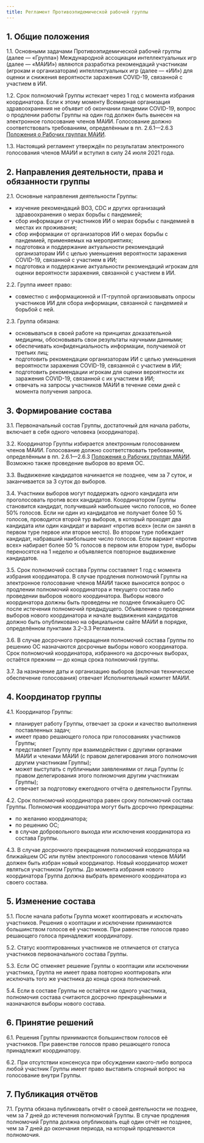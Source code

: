 ```yaml
---
title: Регламент Противоэпидемической рабочей группы 
---
```


## 1. Общие положения

1.1. Основными задачами Противоэпидемической рабочей группы (далее — «Группа») Международной ассоциации интеллектуальных игр (далее — «МАИИ») являются разработка рекомендаций участникам (игрокам и организаторам) интеллектуальных игр (далее — «ИИ») для оценки и снижения вероятности заражения COVID-19, связанной с участием в ИИ.

1.2. Срок полномочий Группы истекает через 1 год с момента избрания координатора. Если к этому моменту Всемирная организация здравоохранения не объявит об окончании пандемии COVID-19, вопрос о продлении работы Группы на один год должен быть вынесен на электронное голосование членов МАИИ. Голосование должно соответствовать требованиям, определённым в пп. 2.6.1—2.6.3 [Положения о Рабочих группах МАИИ](https://www.chgk.info/docs/2021-07-04-polozhenie-o-rabochih-gruppah-maii/).

1.3. Настоящий регламент утверждён по результатам электронного голосования членов МАИИ и вступил в силу 24 июля 2021 года.

## 2. Направления деятельности, права и обязанности группы

2.1. Основные направления деятельности Группы:
- изучение рекомендаций ВОЗ, CDC и других организаций здравоохранения о мерах борьбы с пандемией;
- сбор информации от участников ИИ о мерах борьбы с пандемией в местах их проживания;
- сбор информации от организаторов ИИ о мерах борьбы с пандемией, применяемых на мероприятиях;
- подготовка и поддержание актуальности рекомендаций организаторам ИИ с целью уменьшения вероятности заражения COVID-19, связанной с участием в ИИ;
- подготовка и поддержание актуальности рекомендаций игрокам для оценки вероятности заражения, связанной с участием в ИИ.

2.2. Группа имеет право:
- совместно с информационной и IT-группой организовывать опросы участников ИИ для сбора информации, связанной с пандемией и борьбой с ней.

2.3. Группа обязана:
- основываться в своей работе на принципах доказательной медицины, обосновывать свои результаты научными данными;
- обеспечивать конфиденциальность информации, получаемой от третьих лиц;
- подготовить рекомендации организаторам ИИ с целью уменьшения вероятности заражения COVID-19, связанной с участием в ИИ;
- подготовить рекомендации игрокам для оценки вероятности их заражения COVID-19, связанной с их участием в ИИ;
- отвечать на запросы участников МАИИ в течение семи дней с момента получения запроса.

## 3. Формирование состава

3.1. Первоначальный состав Группы, достаточный для начала работы, включает в себя одного человека (координатора).

3.2. Координатор Группы избирается электронным голосованием членов МАИИ. Голосование должно соответствовать требованиям, определённым в пп. 2.6.1—2.6.3 [Положения о Рабочих группах МАИИ](https://www.chgk.info/docs/2021-07-04-polozhenie-o-rabochih-gruppah-maii/). Возможно также проведение выборов во время ОС.

3.3. Выдвижение кандидатов начинается не позднее, чем за 7 суток, и заканчивается за 3 суток до выборов.

3.4. Участники выборов могут поддержать одного кандидата или проголосовать против всех кандидатов. Координатором Группы становится кандидат, получивший наибольшее число голосов, но более 50% голосов. Если ни один из кандидатов не получает более 50 % голосов, проводится второй тур выборов, в который проходят два кандидата или один кандидат и вариант «против всех» (если он занял в первом туре первое или второе место). Во втором туре побеждает кандидат, набравший наибольшее число голосов. Если вариант «против всех» набирает более 50 % голосов в первом или втором туре, выборы переносятся на 1 неделю и объявляется повторное выдвижение кандидатов.

3.5. Срок полномочий состава Группы составляет 1 год с момента избрания координатора. В случае продления полномочий Группы на электронное голосование членов МАИИ также выносится вопрос о продлении полномочий координатора и текущего состава либо проведении выборов нового координатора. Выборы нового координатора должны быть проведены не позднее ближайшего ОС после истечения полномочий предыдущего. Объявление о проведении выборов нового координатора и начале выдвижения кандидатов должно быть опубликовано на официальном сайте МАИИ в порядке, определённом пунктами 3.2–3.3 Регламента.

3.6. В случае досрочного прекращения полномочий состава Группы по решению ОС назначаются досрочные выборы нового координатора. Срок полномочий координатора, избранного на досрочных выборах, остаётся прежним — до конца срока полномочий группы.

3.7. За назначение даты и организацию выборов (включая техническое обеспечение голосования) отвечает Исполнительный комитет МАИИ.

## 4. Координатор группы

4.1. Координатор Группы:
- планирует работу Группы, отвечает за сроки и качество выполнения поставленных задач;
- имеет право решающего голоса при голосованиях участников Группы;
- представляет Группу при взаимодействии с другими органами МАИИ и членами МАИИ (с правом делегирования этого полномочия другим участникам Группы);
- может выступать с публичными заявлениями от лица Группы (с правом делегирования этого полномочия другим участникам Группы);
- отвечает за подготовку ежегодного отчёта о деятельности Группы.

4.2. Срок полномочий координатора равен сроку полномочий состава Группы. Полномочия координатора могут быть досрочно прекращены:
- по желанию координатора;
- по решению ОС;
- в случае добровольного выхода или исключения координатора из состава Группы.

4.3. В случае досрочного прекращения полномочий координатора на ближайшем ОС или путём электронного голосования членов МАИИ должен быть избран новый координатор. Новый координатор может являться участником Группы. До момента избрания нового координатора Группа должна выбрать временного координатора из своего состава.

## 5. Изменение состава

5.1. После начала работы Группа может кооптировать и исключать участников. Решения о кооптации и исключении принимаются большинством голосов её участников. При равенстве голосов право решающего голоса принадлежит координатору.

5.2. Статус кооптированных участников не отличается от статуса участников первоначального состава Группы.

5.3. Если ОС отменяет решение Группы о кооптации или исключении участника, Группа не имеет права повторно кооптировать или исключать того же участника до конца срока полномочий.

5.4. Если в составе Группы не остаётся ни одного участника, полномочия состава считаются досрочно прекращёнными и назначаются выборы  нового состава.

## 6. Принятие решений

6.1. Решения Группы принимаются большинством голосов её участников. При равенстве голосов право решающего голоса принадлежит координатору.

6.2. При отсутствии консенсуса при обсуждении какого-либо вопроса любой участник Группы имеет право выставить спорный вопрос на голосование внутри Группы.

## 7. Публикация отчётов 

7.1. Группа обязана публиковать отчёт о своей деятельности не позднее, чем за 7 дней до истечения полномочий Группы. В случае продления полномочий Группа должна опубликовать ещё один отчёт не позднее, чем за 7 дней до окончания периода, на который продлеваются полномочия.